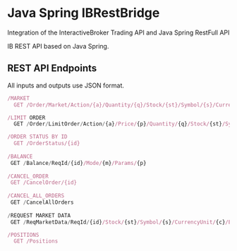 # Java Spring IBRestBridge
Integration of the InteractiveBroker Trading API and Java Spring RestFull API

IB REST API based on Java Spring.

## REST API Endpoints

All inputs and outputs use JSON format.

```javascript
/MARKET
  GET /Order/Market/Action/{a}/Quantity/{q}/Stock/{st}/Symbol/{s}/CurrencyUnit/{c}/Exchange/{e}

/LIMIT ORDER
  GET /Order/LimitOrder/Action/{a}/Price/{p}/Quantity/{q}/Stock/{st}/Symbol/{s}/CurrencyUnit/{c}/Exchange/{e}

/ORDER STATUS BY ID
  GET /OrderStatus/{id}
  
/BALANCE
 GET /Balance/ReqId/{id}/Mode/{m}/Params/{p}
 
/CANCEL_ORDER
 GET /CancelOrder/{id}
 
/CANCEL_ALL_ORDERS
 GET /CancelAllOrders
 
/REQUEST MARKET DATA
 GET /ReqMarketData/ReqId/{id}/Stock/{st}/Symbol/{s}/CurrencyUnit/{c}/Exchange/{e}

/POSITIONS
  GET /Positions

```
